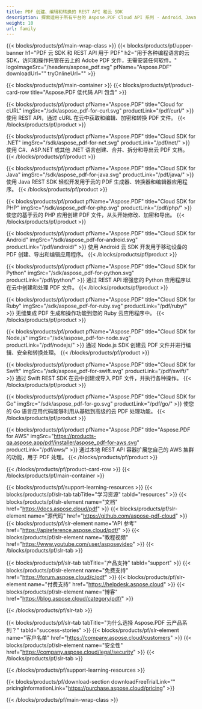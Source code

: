 ```yaml
---
title: PDF 创建、编辑和转换的 REST API 和云 SDK
description: 探索适用于所有平台的 Aspose.PDF Cloud API 系列 - Android、Java、Swift 等。统一的云端 PDF 处理。
weight: 10
url: family
---
```


{{< blocks/products/pf/main-wrap-class >}}
{{< blocks/products/pf/upper-banner h1="PDF 云 SDK 和 REST API 用于 PDF" h2="用于各种编程语言的云 SDK，访问和操作托管在云上的 Adobe PDF 文件，无需安装任何软件。" logoImageSrc="/headers/aspose_pdf.svg" pfName="Aspose.PDF" downloadUrl="" tryOnlineUrl="" >}}

{{< blocks/products/pf/main-container >}}
{{< blocks/products/pf/product-card-row title="Aspose.PDF 低代码 API 包含" >}}

{{< blocks/products/pf/product pfName="Aspose.PDF" title="Cloud for cURL" imgSrc="/sdk/aspose_pdf-for-curl.svg" productLink="/pdf/curl/" >}}
使用 REST API，通过 cURL 在云中获取和编辑、加密和转换 PDF 文件。
{{< /blocks/products/pf/product >}}

{{< blocks/products/pf/product pfName="Aspose.PDF" title="Cloud SDK for .NET" imgSrc="/sdk/aspose_pdf-for-net.svg" productLink="/pdf/net/" >}}
使用 C#、ASP.NET 或其他 .NET 语言创建、合并、拆分和导出云 PDF 文档。
{{< /blocks/products/pf/product >}}

{{< blocks/products/pf/product pfName="Aspose.PDF" title="Cloud SDK for Java" imgSrc="/sdk/aspose_pdf-for-java.svg" productLink="/pdf/java/" >}}
使用 Java REST SDK 轻松开发用于云的 PDF 生成器、转换器和编辑器应用程序。
{{< /blocks/products/pf/product >}}

{{< blocks/products/pf/product pfName="Aspose.PDF" title="Cloud SDK for PHP" imgSrc="/sdk/aspose_pdf-for-php.svg" productLink="/pdf/php/" >}}
使您的基于云的 PHP 应用创建 PDF 文件，从头开始修改、加密和导出。
{{< /blocks/products/pf/product >}}

{{< blocks/products/pf/product pfName="Aspose.PDF" title="Cloud SDK for Android" imgSrc="/sdk/aspose_pdf-for-android.svg" productLink="/pdf/android/" >}}
使用 Android 云 SDK 开发用于移动设备的 PDF 创建、导出和编辑应用程序。
{{< /blocks/products/pf/product >}}

{{< blocks/products/pf/product pfName="Aspose.PDF" title="Cloud SDK for Python" imgSrc="/sdk/aspose_pdf-for-python.svg" productLink="/pdf/python/" >}}
通过 REST API 增强您的 Python 应用程序以在云中创建和处理 PDF 文件。
{{< /blocks/products/pf/product >}}

{{< blocks/products/pf/product pfName="Aspose.PDF" title="Cloud SDK for Ruby" imgSrc="/sdk/aspose_pdf-for-ruby.svg" productLink="/pdf/ruby/" >}}
无缝集成 PDF 生成和操作功能到您的 Ruby 云应用程序中。
{{< /blocks/products/pf/product >}}

{{< blocks/products/pf/product pfName="Aspose.PDF" title="Cloud SDK for Node.js" imgSrc="/sdk/aspose_pdf-for-node.svg" productLink="/pdf/nodejs/" >}}
通过 Node.js SDK 创建云 PDF 文件并进行编辑、安全和转换处理。
{{< /blocks/products/pf/product >}}

{{< blocks/products/pf/product pfName="Aspose.PDF" title="Cloud SDK for Swift" imgSrc="/sdk/aspose_pdf-for-swift.svg" productLink="/pdf/swift/" >}}
通过 Swift REST SDK 在云中创建或导入 PDF 文件，并执行各种操作。
{{< /blocks/products/pf/product >}}

{{< blocks/products/pf/product pfName="Aspose.PDF" title="Cloud SDK for Go" imgSrc="/sdk/aspose_pdf-for-go.svg" productLink="/pdf/go/" >}}
使您的 Go 语言应用代码能够利用从基础到高级的云 PDF 处理功能。
{{< /blocks/products/pf/product >}}

{{< blocks/products/pf/product pfName="Aspose.PDF" title="Aspose.PDF for AWS" imgSrc="https://products-qa.aspose.app/pdf/installer/aspose_pdf-for-aws.svg" productLink="/pdf/aws/" >}}
通过本地 REST API 容器扩展您自己的 AWS 集群的功能，用于 PDF 处理。
{{< /blocks/products/pf/product >}}

{{< /blocks/products/pf/product-card-row >}}
{{< /blocks/products/pf/main-container >}}

{{< blocks/products/pf/support-learning-resources >}}
{{< blocks/products/pf/slr-tab tabTitle="学习资源" tabId="resources" >}}
{{< blocks/products/pf/slr-element name="文档" href="https://docs.aspose.cloud/pdf" >}}
{{< blocks/products/pf/slr-element name="源代码" href="https://github.com/aspose-pdf-cloud" >}}
{{< blocks/products/pf/slr-element name="API 参考" href="https://apireference.aspose.cloud/pdf/" >}}
{{< blocks/products/pf/slr-element name="教程视频" href="https://www.youtube.com/user/asposevideo" >}}
{{< /blocks/products/pf/slr-tab >}}

{{< blocks/products/pf/slr-tab tabTitle="产品支持" tabId="support" >}}
{{< blocks/products/pf/slr-element name="免费支持" href="https://forum.aspose.cloud/c/pdf" >}}
{{< blocks/products/pf/slr-element name="付费支持" href="https://helpdesk.aspose.cloud" >}}
{{< blocks/products/pf/slr-element name="博客" href="https://blog.aspose.cloud/category/pdf/" >}}

{{< /blocks/products/pf/slr-tab >}}

{{< blocks/products/pf/slr-tab tabTitle="为什么选择 Aspose.PDF 云产品系列？" tabId="success-stories" >}}
{{< blocks/products/pf/slr-element name="客户名单" href="https://company.aspose.cloud/customers" >}}
{{< blocks/products/pf/slr-element name="安全性" href="https://company.aspose.cloud/legal/security" >}}
{{< /blocks/products/pf/slr-tab >}}

{{< /blocks/products/pf/support-learning-resources >}}

{{< blocks/products/pf/download-section downloadFreeTrialLink="" pricingInformationLink="https://purchase.aspose.cloud/pricing" >}}

{{< /blocks/products/pf/main-wrap-class >}}

